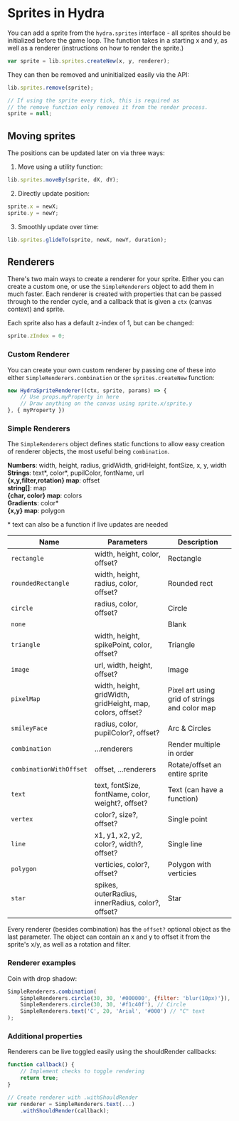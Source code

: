 # Sprites in Hydra
You can add a sprite from the `hydra.sprites` interface - all sprites should be initialized before the game loop. The function takes in a starting x and y, as well as a renderer (instructions on how to render the sprite.)
```js
var sprite = lib.sprites.createNew(x, y, renderer);
```
They can then be removed and uninitialized easily via the API:
```js
lib.sprites.remove(sprite);

// If using the sprite every tick, this is required as
// the remove function only removes it from the render process.
sprite = null;
```

## Moving sprites
The positions can be updated later on via three ways:
1. Move using a utility function:
```js
lib.sprites.moveBy(sprite, dX, dY);
```
2. Directly update position:
```js
sprite.x = newX;
sprite.y = newY;
```
3. Smoothly update over time:
```js
lib.sprites.glideTo(sprite, newX, newY, duration);
```

## Renderers
There's two main ways to create a renderer for your sprite. Either you can create a custom one, or use the `SimpleRenderers` object to add them in much faster. Each renderer is created with properties that can be passed through to the render cycle, and a callback that is given a `ctx` (canvas context) and sprite.

Each sprite also has a default z-index of 1, but can be changed:
```js
sprite.zIndex = 0;
```

### Custom Renderer
You can create your own custom renderer by passing one of these into either `SimpleRenderers.combination` or the `sprites.createNew` function:
```js
new HydraSpriteRenderer((ctx, sprite, params) => {
    // Use props.myProperty in here
    // Draw anything on the canvas using sprite.x/sprite.y
}, { myProperty })
```

### Simple Renderers
The `SimpleRenderers` object defines static functions to allow easy creation of renderer objects, the most useful being `combination`.

**Numbers**: width, height, radius, gridWidth, gridHeight, fontSize, x, y, width <br/>
**Strings**: text*, color*, pupilColor, fontName, url <br/>
**{x,y,filter,rotation} map**: offset <br/>
**string[]**: map <br/>
**{char, color} map**: colors <br/>
**Gradients**: color* <br/>
**{x,y} map**: polygon

\* text can also be a function if live updates are needed

| Name | Parameters | Description |
| --- | --- | --- |
| `rectangle` | width, height, color, offset? | Rectangle |
| `roundedRectangle` | width, height, radius, color, offset? | Rounded rect |
| `circle` | radius, color, offset? | Circle |
| `none` | | Blank |
| `triangle` | width, height, spikePoint, color, offset? | Triangle |
| `image` | url, width, height, offset? | Image |
| `pixelMap` | width, height, gridWidth, gridHeight, map, colors, offset? | Pixel art using grid of strings and color map |
| `smileyFace` | radius, color, pupilColor?, offset? | Arc & Circles |
| `combination` | ...renderers | Render multiple in order |
| `combinationWithOffset` | offset, ...renderers | Rotate/offset an entire sprite |
| `text` | text, fontSize, fontName, color, weight?, offset? | Text (can have a function) |
| `vertex` | color?, size?, offset? | Single point |
| `line` | x1, y1, x2, y2, color?, width?, offset? | Single line |
| `polygon` | verticies, color?, offset? | Polygon with verticies |
| `star` | spikes, outerRadius, innerRadius, color?, offset? | Star |

Every renderer (besides combination) has the `offset?` optional object as the last parameter. The object can contain an x and y to offset it from the sprite's x/y, as well as a rotation and filter.

### Renderer examples
Coin with drop shadow:
```js
SimpleRenderers.combination(
    SimpleRenderers.circle(30, 30, '#000000', {filter: 'blur(10px)'}), // Drop shadow
    SimpleRenderers.circle(30, 30, '#f1c40f'), // Circle
    SimpleRenderers.text('C', 20, 'Arial', '#000') // "C" text
);
```

### Additional properties
Renderers can be live toggled easily using the shouldRender callbacks:
```js
function callback() {
    // Implement checks to toggle rendering
    return true;
}

// Create renderer with .withShouldRender
var renderer = SimpleRenderers.text(...)
    .withShouldRender(callback);
```
